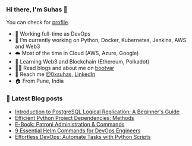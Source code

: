 ### Hi there, I'm Suhas 👋
You can check for [profile](https://bootvar.com/suhasadhav/).

- 👔 Working full-time as DevOps
- 🔭 I’m currently working on Python, Docker, Kubernetes, Jenkins, AWS and Web3
- ☁️ Most of the time in Cloud (AWS, Azure, Google)
- 🌱 Learning Web3 and Blockchain (Ethereum, Polkadot)
- 👨‍💻 Read blogs and about me on [bootvar](https://bootvar.com)
- 📲 Reach me [@0xsuhas](https://twitter.com/0xsuhas), [LinkedIn](https://www.linkedin.com/in/suhasadhav)
- 🏠 From Pune, India

<!--
**suhasadhav/suhasadhav** is a ✨ _special_ ✨ repository because its `README.md` (this file) appears on your GitHub profile.

Here are some ideas to get you started:

- 🔭 I’m currently working on ...
- 🌱 I’m currently learning ...
- 👯 I’m looking to collaborate on ...
- 🤔 I’m looking for help with ...
- 💬 Ask me about ...
- 📫 How to reach me: ...
- 😄 Pronouns: ...
- ⚡ Fun fact: ...
-->

### 📕 Latest Blog posts
<!-- BLOG-POST-LIST:START -->
- [Introduction to PostgreSQL Logical Replication: A Beginner&#39;s Guide](https://bootvar.com/postgresql-logical-replication-beginners-guide/)
- [Efficient Python Project Dependencies: Methods](https://bootvar.com/python-dependencies/)
- [E-Book: Patroni Administration &amp; Commands](https://bootvar.com/patroni-ebook/)
- [9 Essential Helm Commands for DevOps Engineers](https://bootvar.com/helm-commands-for-devops/)
- [Effortless DevOps: Automate Tasks with Python Scripts](https://bootvar.com/python-for-devops/)
<!-- BLOG-POST-LIST:END -->
